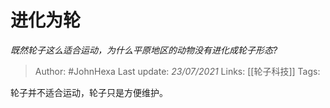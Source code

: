 # 进化为轮
*既然轮子这么适合运动，为什么平原地区的动物没有进化成轮子形态?*

> Author: #JohnHexa
Last update: *23/07/2021* 
Links: [[轮子科技]]
Tags:  

 
轮子并不适合运动，轮子只是方便维护。



